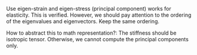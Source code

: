 Use eigen-strain and eigen-stress (principal component) works
for elasticity.
This is verified. 
However, we should pay attention to the ordering of the 
eigenvalues and eigenvectors. 
Keep the same ordering. 

How to abstract this to math representation?:
The stiffness should be isotropic tensor. Otherwise, we cannot 
compute the principal components only. 

